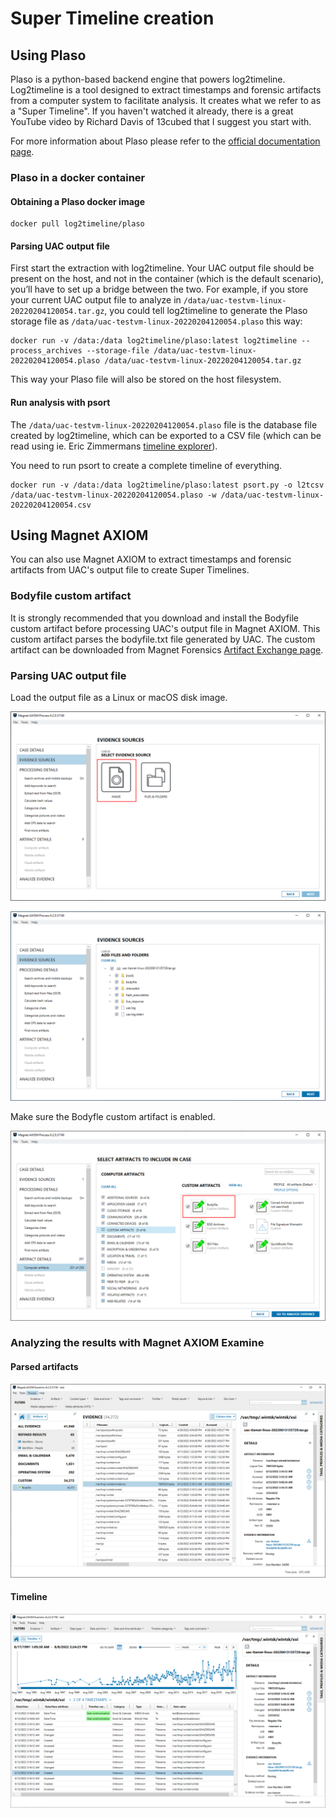 # Super Timeline creation

## Using Plaso

Plaso is a python-based backend engine that powers log2timeline. Log2timeline is a tool designed to extract timestamps and forensic artifacts from a computer system to facilitate analysis. It creates what we refer to as a "Super Timeline". If you haven't watched it already, there is a great YouTube video by Richard Davis of 13cubed that I suggest you start with.

For more information about Plaso please refer to the [official documentation page](https://plaso.readthedocs.io).

### Plaso in a docker container

#### Obtaining a Plaso docker image

```shell
docker pull log2timeline/plaso
```

#### Parsing UAC output file

First start the extraction with log2timeline. Your UAC output file should be present on the host, and not in the container (which is the default scenario), you’ll have to set up a bridge between the two. For example, if you store your current UAC output file to analyze in ```/data/uac-testvm-linux-20220204120054.tar.gz```, you could tell log2timeline to generate the Plaso storage file as ```/data/uac-testvm-linux-20220204120054.plaso``` this way:

```shell
docker run -v /data:/data log2timeline/plaso:latest log2timeline --process_archives --storage-file /data/uac-testvm-linux-20220204120054.plaso /data/uac-testvm-linux-20220204120054.tar.gz
```

This way your Plaso file will also be stored on the host filesystem.

#### Run analysis with psort

The ```/data/uac-testvm-linux-20220204120054.plaso``` file is the database file created by log2timeline, which can be exported to a CSV file (which can be read using ie. Eric Zimmermans [timeline explorer](https://ericzimmerman.github.io)).

You need to run psort to create a complete timeline of everything.

```shell
docker run -v /data:/data log2timeline/plaso:latest psort.py -o l2tcsv /data/uac-testvm-linux-20220204120054.plaso -w /data/uac-testvm-linux-20220204120054.csv
```

## Using Magnet AXIOM

You can also use Magnet AXIOM to extract timestamps and forensic artifacts from UAC's output file to create Super Timelines.

### Bodyfile custom artifact

It is strongly recommended that you download and install the Bodyfile custom artifact before processing UAC's output file in Magnet AXIOM. This custom artifact parses the bodyfile.txt file generated by UAC. The custom artifact can be downloaded from Magnet Forensics [Artifact Exchange page](https://artifacts.magnetforensics.com).

### Parsing UAC output file

Load the output file as a Linux or macOS disk image.

![screenshot](img/super_timeline_magnet_axiom_01.png)

![screenshot](img/super_timeline_magnet_axiom_02.png)

Make sure the Bodyfle custom artifact is enabled.

![screenshot](img/super_timeline_magnet_axiom_03.png)

### Analyzing the results with Magnet AXIOM Examine

#### Parsed artifacts

![screenshot](img/super_timeline_magnet_axiom_04.png)

#### Timeline

![screenshot](img/super_timeline_magnet_axiom_05.png)